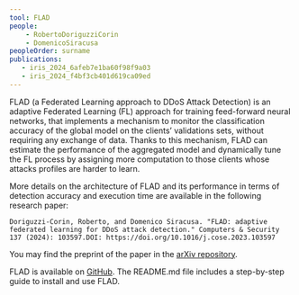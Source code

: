 ```yaml
---
tool: FLAD
people: 
    - RobertoDoriguzziCorin
    - DomenicoSiracusa
peopleOrder: surname 
publications: 
   - iris_2024_6afeb7e1ba60f98f9a03
   - iris_2024_f4bf3cb401d619ca09ed
---
```


FLAD (a Federated Learning approach to DDoS Attack Detection) is an adaptive Federated Learning (FL) approach for training feed-forward neural networks, that implements a mechanism to monitor the classification accuracy of the global model on the clients’ validations sets, without requiring any exchange of data. Thanks to this mechanism, FLAD can estimate the performance of the aggregated model and dynamically tune the FL process by assigning more computation to those clients whose attacks profiles are harder to learn.

More details on the architecture of FLAD and its performance in terms of detection accuracy and execution time are available in the following research paper:

`Doriguzzi-Corin, Roberto, and Domenico Siracusa. "FLAD: adaptive federated learning for DDoS attack detection." Computers & Security 137 (2024): 103597.DOI: https://doi.org/10.1016/j.cose.2023.103597`

You may find the preprint of the paper in the [arXiv repository](https://arxiv.org/abs/2205.06661).

FLAD is available on [GitHub](https://github.com/doriguzzi/flad-federated-learning-ddos). The README.md file includes a step-by-step guide to install and use FLAD.
